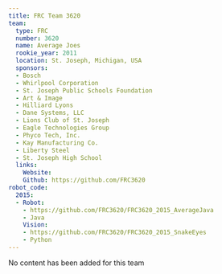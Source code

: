 ```yaml
---
title: FRC Team 3620
team:
  type: FRC
  number: 3620
  name: Average Joes
  rookie_year: 2011
  location: St. Joseph, Michigan, USA
  sponsors:
  - Bosch
  - Whirlpool Corporation
  - St. Joseph Public Schools Foundation
  - Art & Image
  - Hilliard Lyons
  - Dane Systems, LLC
  - Lions Club of St. Joseph
  - Eagle Technologies Group
  - Phyco Tech, Inc.
  - Kay Manufacturing Co.
  - Liberty Steel
  - St. Joseph High School
  links:
    Website: 
    Github: https://github.com/FRC3620
robot_code:
  2015:
  - Robot:
    - https://github.com/FRC3620/FRC3620_2015_AverageJava
    - Java
    Vision:
    - https://github.com/FRC3620/FRC3620_2015_SnakeEyes
    - Python
---
```


No content has been added for this team